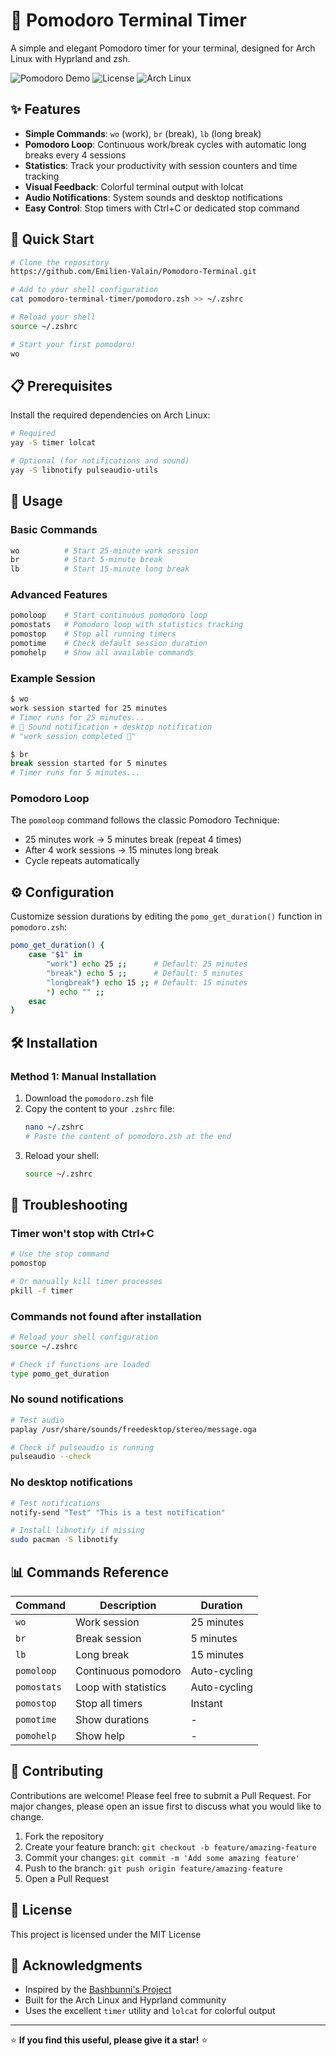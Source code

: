 # 🍅 Pomodoro Terminal Timer

A simple and elegant Pomodoro timer for your terminal, designed for Arch Linux with Hyprland and zsh.

![Pomodoro Demo](https://img.shields.io/badge/Shell-Zsh-green?style=flat-square)
![License](https://img.shields.io/badge/License-MIT-blue?style=flat-square)
![Arch Linux](https://img.shields.io/badge/OS-Arch%20Linux-blue?style=flat-square)

## ✨ Features

- **Simple Commands**: `wo` (work), `br` (break), `lb` (long break)
- **Pomodoro Loop**: Continuous work/break cycles with automatic long breaks every 4 sessions
- **Statistics**: Track your productivity with session counters and time tracking
- **Visual Feedback**: Colorful terminal output with lolcat
- **Audio Notifications**: System sounds and desktop notifications
- **Easy Control**: Stop timers with Ctrl+C or dedicated stop command

## 🚀 Quick Start

```bash
# Clone the repository
https://github.com/Emilien-Valain/Pomodoro-Terminal.git

# Add to your shell configuration
cat pomodoro-terminal-timer/pomodoro.zsh >> ~/.zshrc

# Reload your shell
source ~/.zshrc

# Start your first pomodoro!
wo
```

## 📋 Prerequisites

Install the required dependencies on Arch Linux:

```bash
# Required
yay -S timer lolcat

# Optional (for notifications and sound)
yay -S libnotify pulseaudio-utils
```

## 🎯 Usage

### Basic Commands
```bash
wo          # Start 25-minute work session
br          # Start 5-minute break
lb          # Start 15-minute long break
```

### Advanced Features
```bash
pomoloop    # Start continuous pomodoro loop
pomostats   # Pomodoro loop with statistics tracking
pomostop    # Stop all running timers
pomotime    # Check default session duration
pomohelp    # Show all available commands
```

### Example Session
```bash
$ wo
work session started for 25 minutes
# Timer runs for 25 minutes...
# 🔔 Sound notification + desktop notification
# "work session completed 🎉"

$ br
break session started for 5 minutes
# Timer runs for 5 minutes...
```

### Pomodoro Loop
The `pomoloop` command follows the classic Pomodoro Technique:
- 25 minutes work → 5 minutes break (repeat 4 times)
- After 4 work sessions → 15 minutes long break
- Cycle repeats automatically

## ⚙️ Configuration

Customize session durations by editing the `pomo_get_duration()` function in `pomodoro.zsh`:

```bash
pomo_get_duration() {
    case "$1" in
        "work") echo 25 ;;      # Default: 25 minutes
        "break") echo 5 ;;      # Default: 5 minutes
        "longbreak") echo 15 ;; # Default: 15 minutes
        *) echo "" ;;
    esac
}
```

## 🛠️ Installation

### Method 1: Manual Installation
1. Download the `pomodoro.zsh` file
2. Copy the content to your `.zshrc` file:
   ```bash
   nano ~/.zshrc
   # Paste the content of pomodoro.zsh at the end
   ```
3. Reload your shell:
   ```bash
   source ~/.zshrc
   ```

## 🐛 Troubleshooting

### Timer won't stop with Ctrl+C
```bash
# Use the stop command
pomostop

# Or manually kill timer processes
pkill -f timer
```

### Commands not found after installation
```bash
# Reload your shell configuration
source ~/.zshrc

# Check if functions are loaded
type pomo_get_duration
```

### No sound notifications
```bash
# Test audio
paplay /usr/share/sounds/freedesktop/stereo/message.oga

# Check if pulseaudio is running
pulseaudio --check
```

### No desktop notifications
```bash
# Test notifications
notify-send "Test" "This is a test notification"

# Install libnotify if missing
sudo pacman -S libnotify
```

## 📊 Commands Reference

| Command | Description | Duration |
|---------|-------------|----------|
| `wo` | Work session | 25 minutes |
| `br` | Break session | 5 minutes |
| `lb` | Long break | 15 minutes |
| `pomoloop` | Continuous pomodoro | Auto-cycling |
| `pomostats` | Loop with statistics | Auto-cycling |
| `pomostop` | Stop all timers | Instant |
| `pomotime` | Show durations | - |
| `pomohelp` | Show help | - |

## 🤝 Contributing

Contributions are welcome! Please feel free to submit a Pull Request. For major changes, please open an issue first to discuss what you would like to change.

1. Fork the repository
2. Create your feature branch: `git checkout -b feature/amazing-feature`
3. Commit your changes: `git commit -m 'Add some amazing feature'`
4. Push to the branch: `git push origin feature/amazing-feature`
5. Open a Pull Request

## 📝 License

This project is licensed under the MIT License 

## 🙏 Acknowledgments

- Inspired by the [Bashbunni's Project](https://youtu.be/GfQjJBtO-8Y?si=uqYvHAkiMiYcmiTO)
- Built for the Arch Linux and Hyprland community
- Uses the excellent `timer` utility and `lolcat` for colorful output

---

⭐ **If you find this useful, please give it a star!** ⭐

